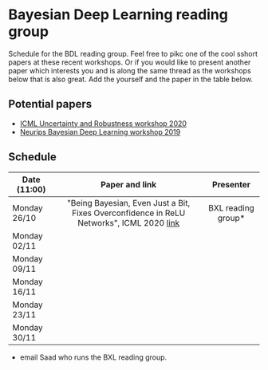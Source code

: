 # Bayesian Deep Learning reading group

Schedule for the BDL reading group. Feel free to pikc one of the cool sshort papers at these recent workshops. Or if you would like to present another paper which interests you and is along the same thread as the workshops below that is also great. Add the yourself and the paper in the table below.

## Potential papers

* [ICML Uncertainty and Robustness workshop 2020](https://sites.google.com/view/udlworkshop2020/accepted-papers)
* [Neurips Bayesian Deep Learning workshop 2019](http://bayesiandeeplearning.org/)

## Schedule

| Date (11:00)   |      Paper and link      | Presenter |
|-----------------|:-------------:|:----------------------------------:
|  Monday 26/10   |  "Being Bayesian, Even Just a Bit, Fixes Overconfidence in ReLU Networks", ICML 2020 [link](https://proceedings.icml.cc/static/paper_files/icml/2020/780-Paper.pdf)   |  BXL reading group*    |
|  Monday 02/11   |     |      |
|  Monday 09/11   |     |      |
|  Monday 16/11   |     |      |
|  Monday 23/11   |     |      |
|  Monday 30/11   |     |      |

* email Saad who runs the BXL reading group.
